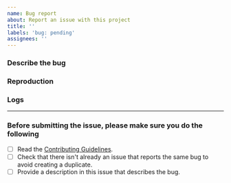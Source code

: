 ```yaml
---
name: Bug report
about: Report an issue with this project
title: ''
labels: 'bug: pending'
assignees: ''
---
```


<!--
  !!! IMPORTANT !!!

  Please do not ignore this template. If you do, your issue will be closed immediately.
-->

### Describe the bug

<!--
  A clear and concise description of what the bug is.

  If you intend to submit a PR for this issue, tell us in the description. Thanks!
-->

### Reproduction

<!--
  Please provide a link to a repo that can reproduce the problem you ran into.

  A reproduction is required unless you are absolutely sure that the issue is obvious and the provided information is enough to understand the problem. If a report is vague (e.g. just a generic error message) and has no reproduction, it will receive a "need reproduction" label. If no reproduction is provided after 3 days, it will be auto-closed.
-->

### Logs <!-- (Optional if provided reproduction) -->

<!--
  Please try not to insert an image but copy paste the log text.
-->

---

### Before submitting the issue, please make sure you do the following

- [ ] Read the [Contributing Guidelines](https://github.com/creasico/.github/blob/master/CONTRIBUTING.md).
- [ ] Check that there isn't already an issue that reports the same bug to avoid creating a duplicate.
- [ ] Provide a description in this issue that describes the bug.